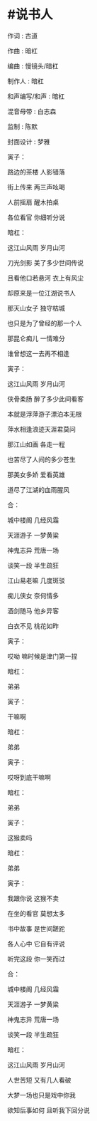 # #说书人

作词 : 古道

作曲 : 暗杠

编曲 : 慢镜头/暗杠

制作人 : 暗杠

和声编写/和声 : 暗杠

混音母带 : 白志森

监制 : 陈默

封面设计 : 梦雅

寅子：

路边的茶楼 人影错落

街上传来 两三声吆喝

人前摇扇 醒木拍桌

各位看官 你细听分说

暗杠：

这江山风雨 岁月山河

刀光剑影 美了多少世间传说

且看他口若悬河 衣上有风尘

却原来是一位江湖说书人

那天山女子 独守枯城

也只是为了曾经的那一个人

那昆仑痴儿 一情难分

谁曾想这一去再不相逢

寅子：

这江山风雨 岁月山河

侠骨柔肠 醉了多少此间看客

本就是浮萍游子漂泊本无根

萍水相逢浪迹天涯君莫问

那江山如画 各走一程

也苦尽了人间的多少苍生

那美女多娇 爱看英雄

道尽了江湖的血雨腥风

合：

城中楼阁 几经风霜

天涯游子 一梦黄粱

神鬼志异 荒唐一场

谈笑一段 半生疏狂

江山易老嘛 几度斑驳

痴儿侠女 奈何情多

酒剑随马 他乡异客

白衣不见 桃花如昨

寅子：

哎呦 嘛时候是津门第一捏

暗杠：

弟弟

寅子：

干嘛啊

暗杠：

弟弟

寅子：

哎呀到底干嘛啊

暗杠：

弟弟

寅子：

这猴卖吗

暗杠：

弟弟

寅子：

我跟你说 这猴不卖

在坐的看官 莫想太多

书中故事 是世间蹉跎

各人心中 它自有评说

听完这段 你一笑而过

合：

城中楼阁 几经风霜

天涯游子 一梦黄粱

神鬼志异 荒唐一场

谈笑一段 半生疏狂

暗杠：

这江山风雨 岁月山河

人世苦短 又有几人看破

大梦一场也只是戏中你我

欲知后事如何 且听我下回分说

‍
